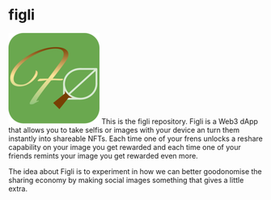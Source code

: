 # figli
<img src="https://github.com/cryptotwilight/figli/blob/ce3530b23c93be843534d5f6ab0e4879f6bbdce9/media/figli%20logo.png" alt="Figli Logo"/>
This is the figli repository. Figli is a Web3 dApp that allows you to take selfis or images with your device an turn them instantly into shareable NFTs. 
Each time one of your frens unlocks a reshare capability on your image you get rewarded and each time one of your friends remints your image you get rewarded even 
more. 

The idea about Figli is to experiment in how we can better goodonomise the sharing economy by making social images something that gives a little extra. 
